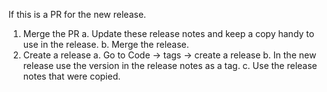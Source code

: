 If this is a PR for the new release.

1. Merge the PR
    a. Update these release notes and keep a copy handy to use in the release.
    b. Merge the release.
1. Create a release
    a. Go to Code -> tags -> create a release
    b. In the new release use the version in the release notes as a tag.
    c. Use the release notes that were copied.
